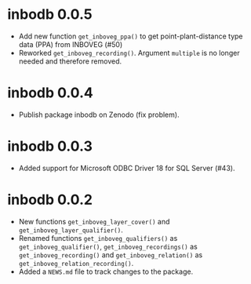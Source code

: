 # inbodb 0.0.5

* Add new function `get_inboveg_ppa()` to get point-plant-distance type data
  (PPA) from INBOVEG (#50)
* Reworked `get_inboveg_recording()`. Argument `multiple` is no longer needed
  and therefore removed.

# inbodb 0.0.4

* Publish package inbodb on Zenodo (fix problem).

# inbodb 0.0.3

* Added support for Microsoft ODBC Driver 18 for SQL Server (#43).

# inbodb 0.0.2

* New functions `get_inboveg_layer_cover()` and `get_inboveg_layer_qualifier()`.
* Renamed functions `get_inboveg_qualifiers()` as `get_inboveg_qualifier()`,
  `get_inboveg_recordings()` as `get_inboveg_recording()` and
  `get_inboveg_relation()` as `get_inboveg_relation_recording()`.
* Added a `NEWS.md` file to track changes to the package.
